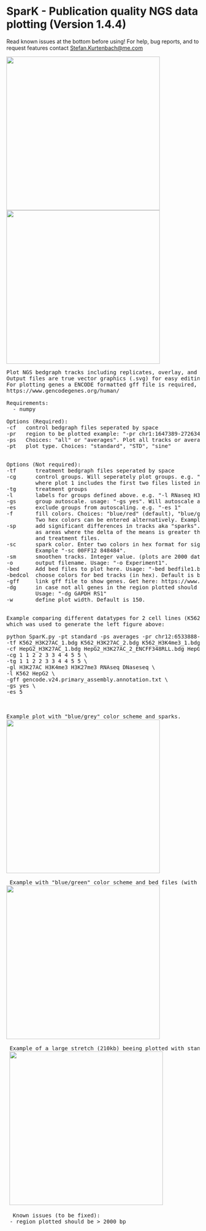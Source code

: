 # SparK - Publication quality NGS data plotting (Version 1.4.4)

Read known issues at the bottom before using!
For help, bug reports, and to request features contact Stefan.Kurtenbach@me.com

 <img src="https://raw.githubusercontent.com/StefanKurtenbach/SparK/master/Example1.jpg" width="400" align="left"><img src="https://raw.githubusercontent.com/StefanKurtenbach/SparK/master/Picture2.png" width="400" align="top">


<pre>
Plot NGS bedgraph tracks including replicates, overlay, and standard deviations. 
Output files are true vector graphics (.svg) for easy editing.
For plotting genes a ENCODE formatted gff file is required, which can be obtained here: 
https://www.gencodegenes.org/human/

Requirements:
  - numpy
 
Options (Required):
-cf   control bedgraph files seperated by space
-pr   region to be plotted example: "-pr chr1:1647389-272634"
-ps   Choices: "all" or "averages". Plot all tracks or average tracks of control and treatment files
-pt   plot type. Choices: "standard", "STD", "sine"


Options (Not required):
-tf      treatment bedgraph files seperated by space
-cg      control groups. Will seperately plot groups. e.g. "-cg 1 1 2 2" will generate 2 plots,
         where plot 1 includes the first two files listed in "-cf", and plot 2 file 3 and 4
-tg      treatment groups
-l       labels for groups defined above. e.g. "-l RNaseq H3K4me3"
-gs      group autoscale. usage: "-gs yes". Will autoscale all groups
-es      exclude groups from autoscaling. e.g. "-es 1"
-f       fill colors. Choices: "blue/red" (default), "blue/grey", "all_grey", "blue/green".
         Two hex colors can be entered alternatively. Examples" "-f blue/grey", "-f 00FF12 848484".
-sp      add significant differences in tracks aka "sparks". Usage: "-sp yes". Significant areas are defined 
         as areas where the delta of the means is greater than the sum of standard deviations of controls 
         and treatment files. 
-sc      spark color. Enter two colors in hex format for significantly increase and decreased areas. 
         Example "-sc 00FF12 848484".
-sm      smoothen tracks. Integer value. (plots are 2000 data points wide. "-sm 10" will smoothen with a window of 10.
-o       output filename. Usage: "-o Experiment1".
-bed     Add bed files to plot here. Usage: "-bed bedfile1.bed bedfile2.bed"...
-bedcol  choose colors for bed tracks (in hex). Default is blue. Choose either one color, or same amount as bed tracks given
-gff     link gff file to show genes. Get here: https://www.gencodegenes.org/human/
-dg      in case not all genes in the region plotted should be displayed, enter the genes to plot here.
         Usage: "-dg GAPDH RS1"
-w       define plot width. Default is 150.


Example comparing different datatypes for 2 cell lines (K562 and HepG2) 
which was used to generate the left figure above:

python SparK.py -pt standard -ps averages -pr chr12:6533888-6539592 \
-tf K562_H3K27AC_1.bdg K562_H3K27AC_2.bdg K562_H3K4me3_1.bdg K562_H3K4me3_2_ENCFF352VRB.bigWig.bdg K562_H3K27me3_1.bdg K562_H3K27me3_2.bdg K562_RNAseq.bdg K562_RNAseq.bdg K562_DNAseseq_1.bdg K562_DNAseseq_2.bdg \
-cf HepG2_H3K27AC_1.bdg HepG2_H3K27AC_2_ENCFF348RLL.bdg HepG2_H3K4me3_1.bdg HepG2_H3K4me3_2.bdg HepG2_H3K27me3_1.bdg H3K27me3_2.bdg HepG2_RNAseq_plus_1.bdg /HepG2_RNAseq_2.bdg HepG2_DNAseseq_1.bdg K562_DNAseseq_2.bdg \
-cg 1 1 2 2 3 3 4 4 5 5 \
-tg 1 1 2 2 3 3 4 4 5 5 \
-gl H3K27AC H3K4me3 H3K27me3 RNAseq DNaseseq \
-l K562 HepG2 \
-gff gencode.v24.primary_assembly.annotation.txt \
-gs yes \
-es 5



Example plot with "blue/grey" color scheme and sparks.
<img src="https://raw.githubusercontent.com/StefanKurtenbach/SparK/master/sparks.png" width="400">
 
 Example with "blue/green" color scheme and bed files (with custom colors)
<img src="https://github.com/StefanKurtenbach/SparK/blob/master/bedfile%20examples.png" width="400">
 
 Example of a large stretch (210kb) beeing plotted with standard colors and subset of genes displayed.
 <img src="https://github.com/StefanKurtenbach/SparK/blob/master/large_stretch.png" width="400">
 
  Known issues (to be fixed):
 - region plotted should be > 2000 bp
</pre>
